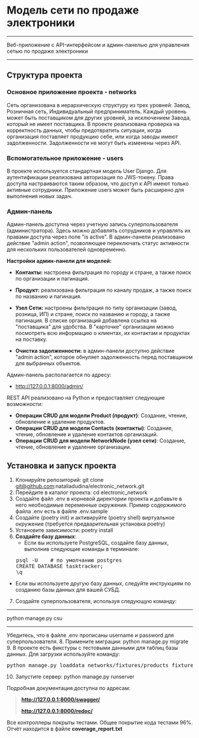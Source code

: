 # Модель сети по продаже электроники

***
Веб-приложение с API-интерфейсом и админ-панелью для управления сетью по продаже электроники
***

## Структура проекта

### Основное приложение проекта - networks
Сеть организована в иерархическую структуру из трех уровней: Завод, Розничная сеть, Индивидуальный предприниматель. 
Каждый уровень может быть поставщиком для других уровней, за исключением Завода, который не имеет поставщика. 
В проекте реализована проверка на корректность данных, чтобы предотвратить ситуации, когда организация поставляет продукцию себе, или когда заводы имеют задолженности. 
Задолженности не могут быть изменены через API.

### Вспомогательное приложение - users
В проекте используется стандартная модель User Django. Для аутентификации реализована авторизация по JWS-токену. 
Права доступа настраиваются таким образом, что доступ к API имеют только активные сотрудники. 
Приложение users может быть расширено для выполнения новых задач.

### Админ-панель
Админ-панель доступна через учетную запись суперпользователя (администратора). 
Здесь можно добавлять сотрудников и управлять их правами доступа через поле "is active". 
В админ-панели реализовано действие "admin action", позволяющее переключать статус активности для нескольких пользователей одновременно.

**Настройки админ-панели для моделей:**

* **Контакты:** настроена фильтрация по городу и стране, а также поиск по организации и пагинация.

* **Продукт:** реализована фильтрация по каналу продаж, а также поиск по названию и пагинация.

* **Узел Сети:** настроены фильтрация по типу организации (завод, розница, ИП) и стране, поиск по названию и городу, а также пагинация.
В списке организаций добавлена ссылка на "поставщика" для удобства.
В "карточке" организации можно посмотреть всю информацию о клиентах, их контактам и продуктах на поставку.

* **Очистка задолженности:** в админ-панели доступно действие "admin action", которое обнуляет задолженность перед поставщиком для выбранных объектов.

Админ-панель располагается по адресу:
- http://127.0.0.1:8000/admin/

REST API реализовано на Python и предоставляет следующие возможности:

- **Операции CRUD для модели Product (продукт)**: Создание, чтение, обновление и удаление продуктов.
- **Операции CRUD для модели Contacts (контакты)**: Создание, чтение, обновление и удаление контактов организаций.
- **Операции CRUD для модели NetworkNode (узел сети)**: Создание, чтение, обновление и удаление организации.

## Установка и запуск проекта

1. Клонируйте репозиторий: git clone git@github.com:nataliadudina/electronic_network.git
2. Перейдите в каталог проекта: cd electronic_network
3. Создайте файл .env в корневой директории проекта и добавьте в него необходимые переменные окружения. Пример содержимого файла .env есть в файле .env.sample
4. Создайте (poetry init) и активируйте (poetry shell) виртуальное окружение (требуется предварительная установка poetry)
5. Установите зависимости: poetry install
6. **Создайте базу данных**:
   - Если вы используете PostgreSQL, создайте базу данных, выполнив следующие команды в терминале:
<pre>
   psql -U <username>   # по умолчанию postgres
   CREATE DATABASE tasktracker;
   \q 
</pre>
   - Если вы используете другую базу данных, следуйте инструкциям по созданию базы данных для вашей СУБД. 
7. Создайте суперпользователя, используя следующую команду: 
***
python manage.py csu
***
Убедитесь, что в файле .env прописаны username и password для суперпользователя.
8. Примените миграции: python manage.py migrate
9. В проекте есть фикстуры с тестовыми данными для таблиц базы данных. Для загрузки используйте команду:
<pre>
python manage.py loaddata networks/fixtures/products_fixtures.json networks/fixtures/сontacts_fixtures.json networks/fixtures/networks_fixtures.json
</pre>
10. Запустите сервер: python manage.py runserver

Подробная документация доступна по адресам:

> **http://127.0.0.1:8000/swagger/**
> 
> **http://127.0.0.1:8000/redoc/**

Все контроллеры покрыты тестами. Общее покрытие кода тестами 96%. Отчёт находится в файле **coverage_report.txt**  
